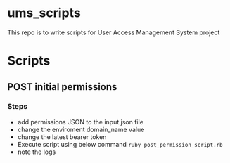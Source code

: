 # ums_scripts
This repo is to write scripts for User Access Management System project


# Scripts

## POST initial permissions

### Steps
- add permissions JSON to the input.json file
- change the enviroment domain_name value
- change the latest bearer token
- Execute script using below command
`ruby post_permission_script.rb`
- note the logs

